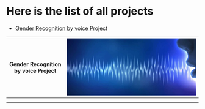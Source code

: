 # Here is the list of all projects

- [Gender Recognition by voice Project][https://github.com/KrishnaProf/My-projects/tree/master/Gender%20Recognition%20by%20voice]


|  Gender Recognition by voice Project|  [![Gender Recognition by voice](https://raw.githubusercontent.com/KrishnaProf/My-projects/master/Images/voice-biometrics-large1-1024x448.jpg "Gender Recognition by voice")](https://raw.githubusercontent.com/KrishnaProf/My-projects/master/Images/voice-biometrics-large1-1024x448.jpg "Gender Recognition by voice") |
| ------------ | ------------ |
|   |   |
|   |   |

[https://github.com/KrishnaProf/My-projects/tree/master/Gender%20Recognition%20by%20voice]: https://github.com/KrishnaProf/My-projects/tree/master/Gender%20Recognition%20by%20voice "- Gender Recognition by voice"
